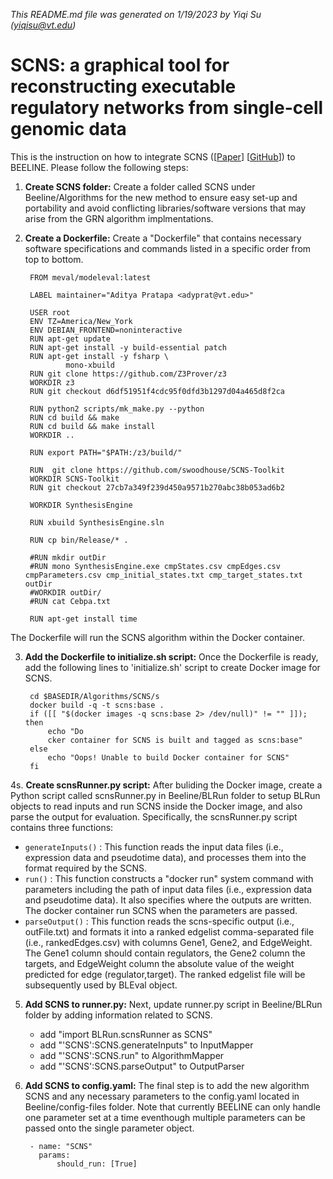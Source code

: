 *This README.md file was generated on 1/19/2023 by Yiqi Su (yiqisu@vt.edu)*
<!-- remove all comments (like this) before final save  -->

# SCNS: a graphical tool for reconstructing executable regulatory networks from single-cell genomic data

This is the instruction on how to integrate SCNS ([[Paper](https://doi.org/10.1186/s12918-018-0581-y)] [[GitHub](https://github.com/swoodhouse/SCNS-GUI)]) to BEELINE. Please follow the following steps:

1. **Create SCNS folder:** Create a folder called SCNS under Beeline/Algorithms for the new method to ensure easy set-up and portability and avoid conflicting libraries/software versions that may arise from the GRN algorithm implmentations.

2. **Create a Dockerfile:** Create a "Dockerfile" that contains necessary software specifications and commands listed in a specific order from top to bottom. 

        FROM meval/modeleval:latest
        
        LABEL maintainer="Aditya Pratapa <adyprat@vt.edu>"
        
        USER root
        ENV TZ=America/New_York
        ENV DEBIAN_FRONTEND=noninteractive 
        RUN apt-get update
        RUN apt-get install -y build-essential patch
        RUN apt-get install -y fsharp \
	            mono-xbuild
        RUN git clone https://github.com/Z3Prover/z3
        WORKDIR z3
        RUN git checkout d6df51951f4cdc95f0dfd3b1297d04a465d8f2ca 
        
        RUN python2 scripts/mk_make.py --python
        RUN cd build && make
        RUN cd build && make install
        WORKDIR ..
        
        RUN export PATH="$PATH:/z3/build/"
        
        RUN  git clone https://github.com/swoodhouse/SCNS-Toolkit
        WORKDIR SCNS-Toolkit
        RUN git checkout 27cb7a349f239d450a9571b270abc38b053ad6b2
        
        WORKDIR SynthesisEngine
        
        RUN xbuild SynthesisEngine.sln
        
        RUN cp bin/Release/* .
        
        #RUN mkdir outDir
        #RUN mono SynthesisEngine.exe cmpStates.csv cmpEdges.csv cmpParameters.csv cmp_initial_states.txt cmp_target_states.txt outDir
        #WORKDIR outDir/
        #RUN cat Cebpa.txt
        
        RUN apt-get install time


The Dockerfile will run the SCNS algorithm within the Docker container.

3. **Add the Dockerfile to initialize.sh script:** Once the Dockerfile is ready, add the following lines to 'initialize.sh' script to create Docker image for SCNS.

        cd $BASEDIR/Algorithms/SCNS/s
        docker build -q -t scns:base .
        if ([[ "$(docker images -q scns:base 2> /dev/null)" != "" ]]); then
            echo "Do
            cker container for SCNS is built and tagged as scns:base"
        else
            echo "Oops! Unable to build Docker container for SCNS"
        fi

4s. **Create scnsRunner.py script:** After buliding the Docker image, create a Python script called scnsRunner.py in Beeline/BLRun folder to setup BLRun objects to read inputs and run SCNS inside the Docker image, and also parse the output for evaluation. Specifically, the scnsRunner.py script contains three functions:

   - ``generateInputs()`` : This function reads the input data files (i.e., expression data and pseudotime data), and processes them into the format required by the SCNS. 
   - ``run()`` : This function constructs a "docker run" system command with parameters including the path of input data files (i.e., expression data and pseudotime data). It also specifies where the outputs are written. The docker container run SCNS when the parameters are passed. 
   - ``parseOutput()`` : This function reads the scns-specific output (i.e., outFile.txt) and formats it into a ranked edgelist comma-separated file (i.e., rankedEdges.csv) with columns Gene1, Gene2, and EdgeWeight. The Gene1 column should contain regulators, the Gene2 column the targets, and EdgeWeight column the absolute value of the weight predicted for edge (regulator,target). The ranked edgelist file will be subsequently used by BLEval object. 

5. **Add SCNS to runner.py:** Next, update runner.py script in Beeline/BLRun folder by adding information related to SCNS. 

    - add "import BLRun.scnsRunner as SCNS"
    - add "'SCNS':SCNS.generateInputs" to InputMapper
    - add "'SCNS':SCNS.run" to AlgorithmMapper
    - add "'SCNS':SCNS.parseOutput" to OutputParser

6. **Add SCNS to config.yaml:** The final step is to add the new algorithm SCNS and any necessary parameters to the config.yaml located in Beeline/config-files folder. Note that currently BEELINE can only handle one parameter set at a time eventhough multiple parameters can be passed onto the single parameter object.

        - name: "SCNS"
          params: 
              should_run: [True]

